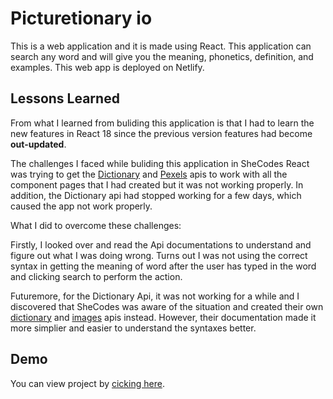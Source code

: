 # Picturetionary io

This is a web application and it is made using React. This application can search any word and will give you the meaning, phonetics, definition, and examples. This web app is deployed on Netlify.




## Lessons Learned

From what I learned from buliding this application is that I had to learn the new features in React 18 since the previous version features had become **out-updated**. 

The challenges I faced while buliding this application in SheCodes React was trying to get the [Dictionary](https://dictionaryapi.dev/) and [Pexels](https://www.pexels.com/api/) apis to work with all the component pages that I had created but it was not working properly. In addition, the Dictionary api had stopped working for a few days, which caused the app not work properly.

What I did to overcome these challenges: 

Firstly, I looked over and read the Api documentations to understand and figure out what I was doing wrong. Turns out I was not using the correct syntax in getting the meaning of word after the user has typed in the word and clicking search to perform the action.

Futuremore, for the Dictionary Api, it was not working for a while and I discovered that SheCodes was aware of the situation and created their own [dictionary](https://www.shecodes.io/learn/apis/dictionary) and [images](https://www.shecodes.io/learn/apis/images) apis instead. However, their documentation made it more simplier and easier to understand the syntaxes better.


## Demo

You can view project by [cicking here](https://dapper-lolly-c07873.netlify.app/).


